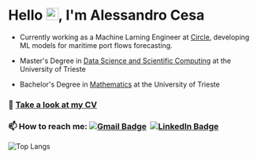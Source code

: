 # Hello <img src="https://raw.githubusercontent.com/MartinHeinz/MartinHeinz/master/wave.gif" width="25">, I'm Alessandro Cesa

- Currently working as a Machine Larning Engineer at [Circle](https://www.circlegroup.eu/), developing ML models for maritime port flows forecasting.

-  Master's Degree in [Data Science and Scientific Computing](https://dssc.units.it/) at the University of Trieste

- Bachelor's Degree in [Mathematics](https://lauree.units.it/it/0320106203500001) at the University of Trieste


### 📄 [Take a look at my CV](https://alessandrocesats.github.io/AlessandroCesaTs/Alessandro_Cesa_CV.pdf)

### 📫 How to reach me: [![Gmail Badge](https://img.shields.io/badge/-Gmail-red?style=flat-square&logo=gmail&logoColor=white&link=mailto:alessandro.cesa22@gmail.com)](mailto:)&nbsp; [![LinkedIn Badge](https://img.shields.io/badge/-Linkedin-0072b1?style=flat-square&logo=linkedin&logoColor=white)](https://www.linkedin.com/in/alessandro-cesa-60033b310/)

![Top Langs](https://github-readme-stats.vercel.app/api/top-langs/?username=AlessandroCesaTs&layout=compact&theme=dark)


